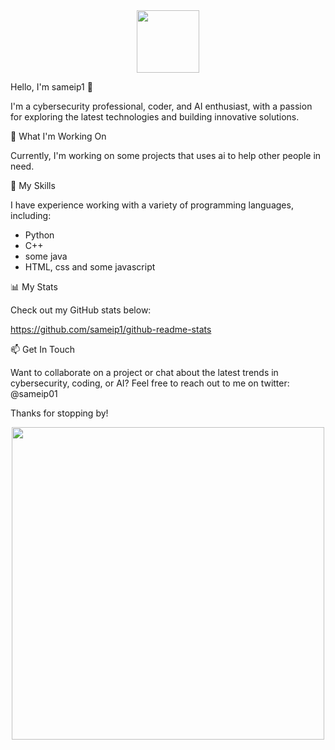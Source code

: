 <div id="header" align="center">
  <img src="https://media.giphy.com/media/M9gbBd9nbDrOTu1Mqx/giphy.gif" width="100"/>
</div>

Hello, I'm sameip1 👋

I'm a cybersecurity professional, coder, and AI enthusiast, with a passion for exploring the latest technologies and building innovative solutions.

🔭 What I'm Working On

Currently, I'm working on some projects that uses ai to help other people in need. 

🌱 My Skills

I have experience working with a variety of programming languages, including:

 - Python
 - C++
 - some java 
 - HTML, css and some javascript

📊 My Stats

Check out my GitHub stats below:

https://github.com/sameip1/github-readme-stats

📫 Get In Touch

Want to collaborate on a project or chat about the latest trends in cybersecurity, coding, or AI? Feel free to reach out to me on twitter: @sameip01

Thanks for stopping by!

<div id="header" align="center">
  <img src="https://media.giphy.com/media/13HgwGsXF0aiGY/giphy.gif" width="500"/>
</div>
